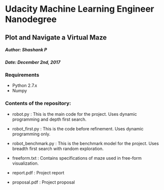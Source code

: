 # Udacity Machine Learning Engineer Nanodegree

## Plot and Navigate a Virtual Maze

##### Author: Shashank P
##### Date: December 2nd, 2017

### Requirements

- Python 2.7.x
- Numpy

### Contents of the repository:

- robot.py : This is the main code for the project. Uses dynamic programming and depth first search.

- robot_first.py : This is the code before refinement. Uses dynamic programming only.

- robot_benchmark.py : This is the benchmark model for the project. Uses breadth first search with random exploration.

- freeform.txt : Contains specifications of maze used in free-form visualization.

- report.pdf : Project report

- proposal.pdf : Project proposal
